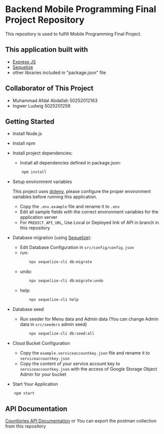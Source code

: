 # Backend Mobile Programming Final Project Repository 
This repository is used to fulfill Mobile Programming Final Project.

## This application built with
* [Express JS](https://expressjs.com/)
* [Sequelize](https://sequelize.org/)
* other libraries included in "package.json" file

## Collaborator of This Project
* Muhammad Afdal Abdallah 50252012163
* Ingwer Ludwig 5025201259


## Getting Started
* Install Node.js
* Install npm
* Install project dependencies:
    
    - Install all dependencies defined in package.json:
    ```bash
        npm install
    ```
    
* Setup environment variables

    This project uses [dotenv](https://www.npmjs.com/package/dotenv), please configure the proper environment variables before running this application.
    
    - Copy the `.env.example` file and rename it to `.env`
    - Edit all sample fields with the correct environment variables for the application server
    - For `PREDICT_API_URL`, Use Local or Deployed link of API in branch in this repository

* Database migration (using [Sequelize](http://docs.sequelizejs.com)):
    - Edit Database Configuration in `src/config/config.json`
    - run: 
        ```bash 
            npx sequelize-cli db:migrate 
        ```
    - undo: 
        ```bash
            npx sequelize-cli db:migrate:undo
        ```
    - help: 
        ```bash
            npx sequelize-cli help
        ```
* Database seed
    - Run seeder for Menu data and Admin data (You can change Admin data in `src/seeders` admin seed)
        ```bash
            npx sequelize-cli db:seed:all
        ```

* Cloud Bucket Configuration
    - Copy the `example.serviceaccountkey.json` file and rename it to `serviceaccountkey.json`
    - Copy the content of your service account key to `serviceaccountkey.json` with the access of Google Storage Object Admin for your bucket

* Start Your Application 
```bash
    npm start
```

## API Documentation
[Countlories API Documentation](https://myprivatepersonal.postman.co/workspace/PPB-FP-BACKEND~31694c8e-6ab1-4438-b8cb-7f1db18bf3f3/collection/26715144-3e7299cf-129c-4f22-b9a5-13a037150c56?action=share&creator=26715144&active-environment=26715144-a314cfaa-996d-493d-af8e-4323bd811da7)
or
You can export the postman collection from this repository
